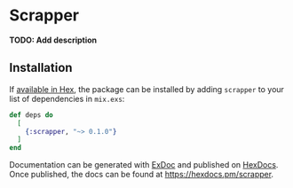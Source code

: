 # Scrapper

**TODO: Add description**

## Installation

If [available in Hex](https://hex.pm/docs/publish), the package can be installed
by adding `scrapper` to your list of dependencies in `mix.exs`:

```elixir
def deps do
  [
    {:scrapper, "~> 0.1.0"}
  ]
end
```

Documentation can be generated with [ExDoc](https://github.com/elixir-lang/ex_doc)
and published on [HexDocs](https://hexdocs.pm). Once published, the docs can
be found at <https://hexdocs.pm/scrapper>.

